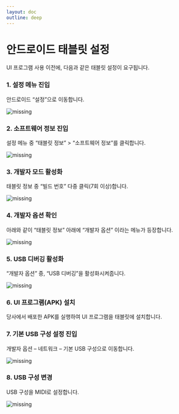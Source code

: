 ```yaml
---
layout: doc
outline: deep
---
```


# 안드로이드 태블릿 설정

UI 프로그램 사용 이전에, 다음과 같은 태블릿 설정이 요구됩니다.

### 1. 설정 메뉴 진입

안드로이드 “설정”으로 이동합니다.

![missing](/manual/ko/appendix/k/1.png)

### 2. 소프트웨어 정보 진입

설정 메뉴 중 “태블릿 정보” > “소프트웨어 정보”를 클릭합니다.

![missing](/manual/ko/appendix/k/2.png)

### 3. 개발자 모드 활성화

태블릿 정보 중 “빌드 번호” 다중 클릭(7회 이상)합니다.

![missing](/manual/ko/appendix/k/3.png)

### 4. 개발자 옵션 확인

아래와 같이 “태블릿 정보” 아래에 “개발자 옵션” 이라는 메뉴가 등장합니다.

![missing](/manual/ko/appendix/k/4.png)

### 5. USB 디버깅 활성화

“개발자 옵션” 중, “USB 디버깅”을 활성화시켜줍니다.

![missing](/manual/ko/appendix/k/5.png)

### 6. UI 프로그램(APK) 설치

당사에서 배포한 APK를 실행하여 UI 프로그램을 태블릿에 설치합니다.

### 7. 기본 USB 구성 설정 진입

개발자 옵션 – 네트워크 – 기본 USB 구성으로 이동합니다.

![missing](/manual/ko/appendix/k/7.png)

### 8. USB 구성 변경

USB 구성을 MIDI로 설정합니다.

![missing](/manual/ko/appendix/k/8.png)
